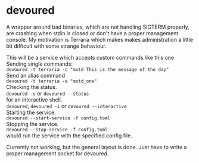 # devoured
A wrapper around bad binaries, which are not handling SIGTERM properly, are crashing when stdin is closed or don't have a proper management console. My motivation is Terraria which makes makes administration a little bit difficult with some strange behaviour.  

This will be a service which accepts custom commands like this one  
Sending single commands:  
`devoured -t terraria -c "motd This is the message of the day"`  
Send an alias command  
`devoured -t terraria -a "motd_one"`  
Checking the status.  
`devoured -s` or `devoured --status`  
for an interactive shell.  
`devoured`, `devoured -i` or `devoured --interactive`  
Starting the service.  
`devoured --start-service -f config.toml`  
Stopping the service.  
`devoured --stop-service -f config.toml`  
would run the service with the specified config file.  

Currently not working, but the general layout is done. Just have to write a proper management socket for devoured.  
